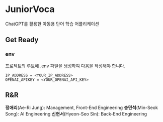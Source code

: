 # JuniorVoca
ChatGPT를 활용한 아동용 단어 학습 어플리케이션

## Get Ready

### env
프로젝트의 루트에 .env 파일을 생성하여 다음을 작성해야 합니다.

```
IP_ADDRESS = <YOUR_IP_ADDRESS>
OPENAI_APIKEY = <YOUR_OPENAI_API_KEY>
```

## R&R
**정애리**(Ae-Ri Jung): Management, Front-End Engineering
**송민석**(Min-Seok Song): AI Engineering
**신현서**(Hyeon-Seo Sin): Back-End Engineering
